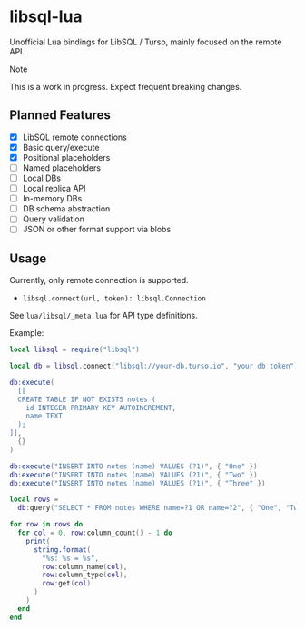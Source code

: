 # libsql-lua

Unofficial Lua bindings for LibSQL / Turso, mainly focused on the remote API.

> [!Note]
> This is a work in progress. Expect frequent breaking changes.

## Planned Features

- [x] LibSQL remote connections
- [x] Basic query/execute
- [x] Positional placeholders
- [ ] Named placeholders
- [ ] Local DBs
- [ ] Local replica API
- [ ] In-memory DBs
- [ ] DB schema abstraction
- [ ] Query validation
- [ ] JSON or other format support via blobs

## Usage

Currently, only remote connection is supported.

- `libsql.connect(url, token): libsql.Connection`

See `lua/libsql/_meta.lua` for API type definitions.

Example:

```lua
local libsql = require("libsql")

local db = libsql.connect("libsql://your-db.turso.io", "your db token")

db:execute(
  [[
  CREATE TABLE IF NOT EXISTS notes (
    id INTEGER PRIMARY KEY AUTOINCREMENT,
    name TEXT
  );
]],
  {}
)

db:execute("INSERT INTO notes (name) VALUES (?1)", { "One" })
db:execute("INSERT INTO notes (name) VALUES (?1)", { "Two" })
db:execute("INSERT INTO notes (name) VALUES (?1)", { "Three" })

local rows =
  db:query("SELECT * FROM notes WHERE name=?1 OR name=?2", { "One", "Two" })

for row in rows do
  for col = 0, row:column_count() - 1 do
    print(
      string.format(
        "%s: %s = %s",
        row:column_name(col),
        row:column_type(col),
        row:get(col)
      )
    )
  end
end
```
